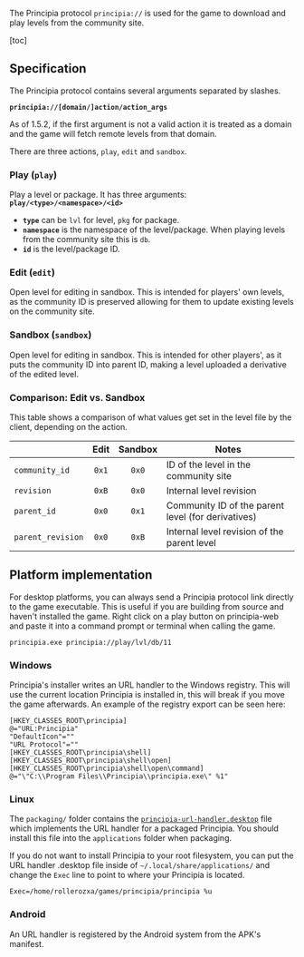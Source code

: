 The Principia protocol `principia://` is used for the game to download and play levels from the community site.

[toc]

## Specification
The Principia protocol contains several arguments separated by slashes.

**`principia://[domain/]action/action_args`**

As of 1.5.2, if the first argument is not a valid action it is treated as a domain and the game will fetch remote levels from that domain.

There are three actions, `play`, `edit` and `sandbox`.

### Play (`play`)
Play a level or package. It has three arguments: **`play/<type>/<namespace>/<id>`**

- **`type`** can be `lvl` for level, `pkg` for package.
- **`namespace`** is the namespace of the level/package. When playing levels from the community site this is `db`.
- **`id`** is the level/package ID.

### Edit (`edit`)
Open level for editing in sandbox. This is intended for players' own levels, as the community ID is preserved allowing for them to update existing levels on the community site.

### Sandbox (`sandbox`)
Open level for editing in sandbox. This is intended for other players', as it puts the community ID into parent ID, making a level uploaded a derivative of the edited level.

### Comparison: Edit vs. Sandbox
This table shows a comparison of what values get set in the level file by the client, depending on the action.

|                   | Edit   | Sandbox   | Notes                                              |
|-------------------|:------:|:---------:|----------------------------------------------------|
| `community_id`    | `0x1`  | `0x0`     | ID of the level in the community site              |
| `revision`        | `0xB`  | `0x0`     | Internal level revision                            |
| `parent_id`       | `0x0`  | `0x1`     | Community ID of the parent level (for derivatives) |
| `parent_revision` | `0x0`  | `0xB`     | Internal level revision of the parent level        |

## Platform implementation
For desktop platforms, you can always send a Principia protocol link directly to the game executable. This is useful if you are building from source and haven't installed the game. Right click on a play button on principia-web and paste it into a command prompt or terminal when calling the game.

```
principia.exe principia://play/lvl/db/11
```

### Windows
Principia's installer writes an URL handler to the Windows registry. This will use the current location Principia is installed in, this will break if you move the game afterwards. An example of the registry export can be seen here:

```
[HKEY_CLASSES_ROOT\principia]
@="URL:Principia"
"DefaultIcon"=""
"URL Protocol"=""
[HKEY_CLASSES_ROOT\principia\shell]
[HKEY_CLASSES_ROOT\principia\shell\open]
[HKEY_CLASSES_ROOT\principia\shell\open\command]
@="\"C:\\Program Files\\Principia\\principia.exe\" %1"
```

### Linux
The `packaging/` folder contains the [`principia-url-handler.desktop`](https://github.com/Bithack/principia/blob/master/packaging/principia-url-handler.desktop) file which implements the URL handler for a packaged Principia. You should install this file into the `applications` folder when packaging.

If you do not want to install Principia to your root filesystem, you can put the URL handler .desktop file inside of `~/.local/share/applications/` and change the `Exec` line to point to where your Principia is located.

```
Exec=/home/rollerozxa/games/principia/principia %u
```

### Android
An URL handler is registered by the Android system from the APK's manifest.